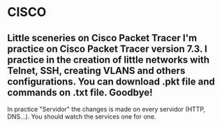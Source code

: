 # CISCO
Little sceneries on Cisco Packet Tracer
I'm practice on Cisco Packet Tracer version 7.3. I practice in the creation of little networks with Telnet, SSH, creating VLANS and others configurations.
You can download .pkt file and commands on .txt file.
Goodbye!
----------------------------------
In practice "Servidor" the changes is made on every servidor (HTTP, DNS...). You should watch the services one for one.
